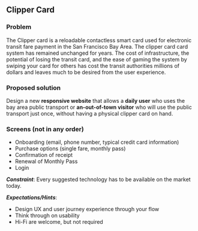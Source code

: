 ## Clipper Card

### Problem
The Clipper card is a reloadable contactless smart card used for electronic transit fare payment in the San Francisco Bay Area.
The clipper card card system has remained unchanged for years. The cost of infrastructure, the potential 
of losing the transit card, and the ease of gaming the system by swiping your 
card for others has cost the transit authorities millions of dollars and leaves much to be desired from the user experience.


### Proposed solution

Design a new **responsive website** that allows a **daily user** who uses the bay area public transport or **an-out-of-town visitor** 
who will use the public transport just once, without having a physical clipper card on hand. 

### Screens (not in any order)
- Onboarding (email, phone number, typical credit card information)
- Purchase options (single fare, monthly pass)
- Confirmation of receipt
- Renewal of Monthly Pass 
- Login

**_Constraint_**: Every suggested technology has to be available on the market today.

**_Expectations/Hints_**: 

- Design UX and user journey experience through your flow
- Think through on usability 
- Hi-Fi are welcome, but not required
